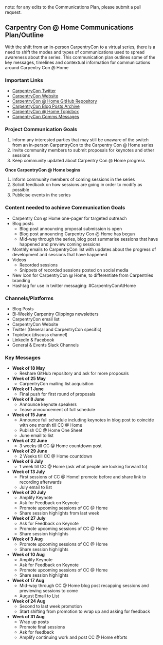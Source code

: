 note: for any edits to the Communications Plan, please submit a pull request.

## Carpentry Con @ Home Communications Plan/Outline
With the shift from an in-person CarpentryCon to a virtual series, there is a need to shift the modes and types of communications used to spread awareness about the series. This communication plan outlines some of the key messages, timelines and contextual information for communications around Carpentry Con @ Home

### Important Links
- [CarpentryCon Twitter](https://twitter.com/carpentrycon)
- [CarpentryCon Website](https://carpentrycon.org)
- [CarpentryCon @ Home GitHub Repository](https://github.com/carpentrycon/carpentryconhome-proposals)
- [CarpentryCon Blog Posts Archive](https://carpentries.org/posts-by-tags/#blog-tag-carpentrycon)
- [CarpentryCon @ Home Topicbox](https://carpentries.topicbox.com/groups/carpentrycon-home)
- [CarpentryCon Comms Messages](https://docs.google.com/spreadsheets/d/16fdEfFspydCOrYDmw-CYehGynGlcYxaQOhFkqbQjKVM/edit#gid=0)

### Project Communication Goals
1. Inform any interested parties that may still be unaware of the switch from an in-person CarpentryCon to the Carpentry Con @ Home series
2. Invite community members to submit proposals for keynotes and other sessions
3. Keep community updated about Carpentry Con @ Home progress

**Once CarpentryCon @ Home begins**
1. Inform community members of coming sessions in the series
2. Solicit feedback on how sessions are going in order to modify as possible
3. Publicise events in the series

### Content needed to achieve Communication Goals
- Carpentry Con @ Home one-pager for targeted outreach
- Blog posts
  - Blog post announcing proposal submission is open
  - Blog post announcing Carpentry Con @ Home has begun
  - Mid-way through the series, blog post summarise sessions that have happened and preview coming sessions
- Monthly emails to CarpentryCon list with updates about the progress of development and sessions that have happened
- Videos
  - Recorded sessions
  - Snippets of recorded sessions posted on social media
- New Icon for CarpentryCon @ Home, to differentiate from Carpentries branding 
- Hashtag for use in twitter messaging: #CarpentryConAtHome

### Channels/Platforms
- Blog Posts
- Bi-Weekly Carpentry Clippings newsletters
- CarpentryCon email list
- CarpentryCon Website
- Twitter (General and CarpentryCon specific)
- Topicbox (discuss channel)
- LinkedIn & Facebook
- General & Events Slack Channels

### Key Messages
- **Week of 18 May**
  - Reshare GitHub repository and ask for more proposals
- **Week of 25 May**
  - CarpentryCon mailing list acquisition
- **Week of 1 June**
  - Final push for first round of proposals
- **Week of 8 June**
  - Announce keynote speakers
  - Tease announcement of full schedule
- **Week of 15 June**
  - Announce full schedule including keynotes in blog post to coincide with one month till CC @ Home
  - Publish CC @ Home One Sheet
  - June email to list
- **Week of 22 June**
  - 3 weeks till CC @ Home countdown post
- **Week of 29 June**
  - 2 Weeks till CC @ Home countdown
- **Week of 6 July**
  - 1 week till CC @ Home (ask what people are looking forward to)
- **Week of 13 July**
  - First sessions of CC @ Home! promote before and share link to recording afterwards
  - July email to list
- **Week of 20 July**
  - Amplify Keynote
  - Ask for Feedback on Keynote
  - Promote upcoming sessions of CC @ Home
  - Share session highlights from last week
- **Week of 27 July**
  - Ask for Feedback on Keynote
  - Promote upcoming sessions of CC @ Home
  - Share session highlights
- **Week of 3 Aug**
  - Promote upcoming sessions of CC @ Home
  - Share session highlights
- **Week of 10 Aug**
  - Amplify Keynote
  - Ask for Feedback on Keynote
  - Promote upcoming sessions of CC @ Home
  - Share session highlights
- **Week of 17 Aug**
  - Mid-way through CC @ Home blog post recapping sessions and previewing sessions to come
  - August Email to List
- **Week of 24 Aug**
  - Second to last week promotion
  - Start shifting from promotion to wrap up and asking for feedback
- **Week of 31 Aug**
  - Wrap up posts
  - Promote final sessions
  - Ask for feedback
  - Amplify continuing work and post CC @ Home efforts



